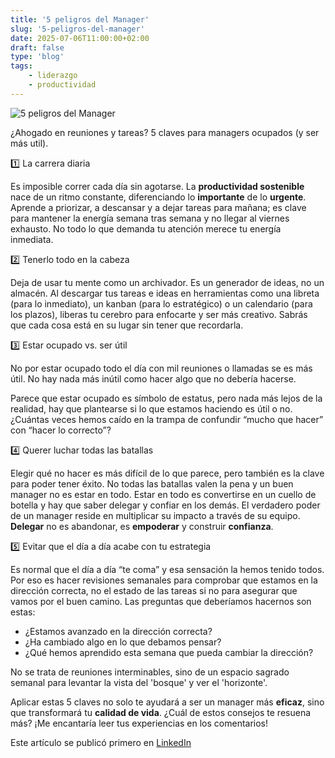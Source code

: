```yaml
---
title: '5 peligros del Manager'
slug: '5-peligros-del-manager'
date: 2025-07-06T11:00:00+02:00
draft: false
type: 'blog'
tags: 
    - liderazgo
    - productividad    
---
```


![](/images/blog/20250706-5-peligros-del-manager.jpeg "5 peligros del Manager")

¿Ahogado en reuniones y tareas? 5 claves para managers ocupados (y ser más util).

1️⃣ La carrera diaria

Es imposible correr cada día sin agotarse. La **productividad sostenible** nace de un ritmo constante, diferenciando 
lo **importante** de lo **urgente**. Aprende a priorizar, a descansar y a dejar tareas para mañana; es clave para 
mantener la energía semana tras semana y no llegar al viernes exhausto. No todo lo que demanda tu atención merece tu 
energía inmediata.

2️⃣ Tenerlo todo en la cabeza

Deja de usar tu mente como un archivador. Es un generador de ideas, no un almacén. Al descargar tus tareas e ideas en 
herramientas como una libreta (para lo inmediato), un kanban (para lo estratégico) o un calendario (para los plazos), 
liberas tu cerebro para enfocarte y ser más creativo. Sabrás que cada cosa está en su lugar sin tener que recordarla.

3️⃣ Estar ocupado vs. ser útil

No por estar ocupado todo el día con mil reuniones o llamadas se es más útil. No hay nada más inútil como hacer algo 
que no debería hacerse.

Parece que estar ocupado es símbolo de estatus, pero nada más lejos de la realidad, hay que plantearse si lo que 
estamos haciendo es útil o no. ¿Cuántas veces hemos caído en la trampa de confundir “mucho que hacer” con “hacer 
lo correcto”?

4️⃣ Querer luchar todas las batallas

Elegir qué no hacer es más difícil de lo que parece, pero también es la clave para poder tener éxito. No todas las 
batallas valen la pena y un buen manager no es estar en todo. Estar en todo es convertirse en un cuello de botella y 
hay que saber delegar y confiar en los demás. El verdadero poder de un manager reside en multiplicar su impacto a 
través de su equipo. **Delegar** no es abandonar, es **empoderar** y construir **confianza**.

5️⃣ Evitar que el día a día acabe con tu estrategia

Es normal que el día a día “te coma” y esa sensación la hemos tenido todos. Por eso es hacer revisiones semanales 
para comprobar que estamos en la dirección correcta, no el estado de las tareas si no para asegurar que vamos por 
el buen camino. Las preguntas que deberíamos hacernos son estas:

- ¿Estamos avanzado en la dirección correcta?
- ¿Ha cambiado algo en lo que debamos pensar?
- ¿Qué hemos aprendido esta semana que pueda cambiar la dirección?

No se trata de reuniones interminables, sino de un espacio sagrado semanal para levantar la vista del 'bosque' y ver el 'horizonte'.

Aplicar estas 5 claves no solo te ayudará a ser un manager más **eficaz**, sino que transformará tu **calidad de vida**. 
¿Cuál de estos consejos te resuena más? ¡Me encantaría leer tus experiencias en los comentarios!

Este artículo se publicó primero en [LinkedIn](https://www.linkedin.com/posts/davidcortocamacho_liderazgo-productividad-management-activity-7347552688517087232-HZuD/)

